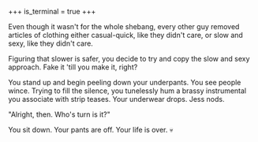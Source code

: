 +++
is_terminal = true
+++

Even though it wasn't for the whole shebang, every other guy removed
articles of clothing either casual-quick, like they didn't care, or
slow and sexy, like they didn't care.

Figuring that slower is safer, you decide to try and copy the slow and
sexy approach. Fake it 'till you make it, right?

You stand up and begin peeling down your underpants. You see people
wince. Trying to fill the silence, you tunelessly hum a brassy
instrumental you associate with strip teases. Your underwear drops. Jess
nods.

"Alright, then. Who's turn is it?"

You sit down. Your pants are off. Your life is over. :skull:
